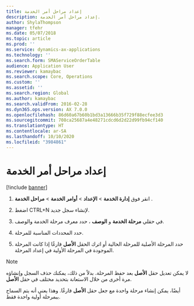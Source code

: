 ```yaml
---
title: إعداد مراحل أمر الخدمة
description: إعداد مراحل أمر الخدمة.
author: ShylaThompson
manager: tfehr
ms.date: 05/07/2018
ms.topic: article
ms.prod: ''
ms.service: dynamics-ax-applications
ms.technology: ''
ms.search.form: SMAServiceOrderTable
audience: Application User
ms.reviewer: kamaybac
ms.search.scope: Core, Operations
ms.custom: ''
ms.assetid: ''
ms.search.region: Global
ms.author: kamaybac
ms.search.validFrom: 2016-02-28
ms.dyn365.ops.version: AX 7.0.0
ms.openlocfilehash: 86d60a67b60b1bd3a13666b35f729f88ecfee3d3
ms.sourcegitcommit: 708ca25687a4e48271cdcd6d2d22d99fb94cf140
ms.translationtype: HT
ms.contentlocale: ar-SA
ms.lasthandoff: 10/10/2020
ms.locfileid: "3984861"
---
```

# <a name="set-up-service-order-stages"></a>إعداد مراحل أمر الخدمة 

[!include [banner](../includes/banner.md)]


1.  انقر فوق **إدارة الخدمة** \> **الإعداد** \> **أوامر الخدمة** \> **مراحل الخدمة** .

2.  اضغط CTRL+N لإنشاء سجل جديد.

3.  في حقلي **مرحلة الخدمة** و **الوصف** ، حدد معرف مرحلة الخدمة والوصف.

4.  حدد المحددات المناسبة للمرحلة.

5.  حدد المرحلة الأصلية للمرحلة الحالية أو اترك الحقل **الأصل** فارغًا إذا كانت المرحلة الموجودة في المرحلة الأولية في إعداد المرحلة.


> [!NOTE]
> <P>لا يمكن تعديل حقل <STRONG>الأصل</STRONG> بعد حفظ المرحلة. بدلاً من ذلك، يمكنك حذف السجل وإنشاؤه مرة أخرى من خلال الاستعانة بتحديد مختلف في حقل <STRONG>الأصل</STRONG>.</P>
> <P>أيضًا، يمكن إنشاء مرحلة واحدة مع جعل حقل <STRONG>الأصل</STRONG> فارغًا. وهذا يعني أنه يتم السماح ببمرحلة أولية واحدة فقط.</P>


  


